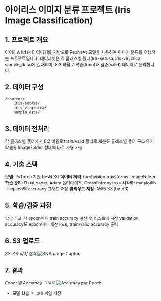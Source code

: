 # 아이리스 이미지 분류 프로젝트 (Iris Image Classification)

## 1. 프로젝트 개요
아이리스(Iris) 꽃 이미지를 기반으로 ResNeXt 모델을 사용하여 이미지 분류를 수행하는 프로젝트입니다.
데이터셋은 각 클래스별 폴더(iris-setosa, iris-virginica, sample_data)에 존재하며, 8:2 비율로 학습(train)과 검증(valid) 데이터로 분리합니다.

## 2. 데이터 구성
```bash
/content/
    iris-setosa/
    iris-virginica/
    sample_data/
```

## 3. 데이터 전처리
각 클래스별 폴더에서 8:2 비율로 train/valid 폴더로 재분류
클래스별 폴더 구조 유지
학습용 ImageFolder 형태에 바로 사용 가능

## 4. 기술 스택
**모델**: PyTorch 기반 ResNeXt
**데이터 처리**: torchvision.transforms, ImageFolder
**학습 관리**: DataLoader, Adam 옵티마이저, CrossEntropyLoss
**시각화**: matplotlib → epoch별 accuracy 그래프 저장
**클라우드 저장**: AWS S3 (boto3)

## 5. 학습/검증 과정

학습 루프
각 epoch마다 train accuracy 계산 후 리스트에 저장
validation accuracy도 epoch마다 계산
loss, train/valid accuracy 출력

## 6. S3 업로드
*S3 스토리지 캡쳐*
![S3 Storage Capture](https://github.com/KevinCY-Kim/Deeplearning/blob/main/이미지분류/img.png?raw=true)

## 7. 결과
*Epoch별 Accuracy 그래프*
![Accuracy per Epoch](https://github.com/KevinCY-Kim/Deeplearning/blob/main/이미지분류/accuracy_per_epoch.png?raw=true)

- 모델 학습 후 .pth 파일 저장
